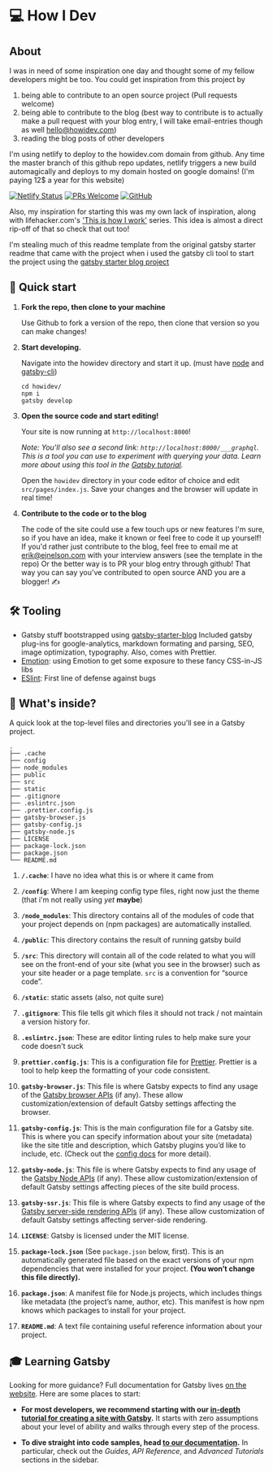 # :computer: How I Dev

## About

I was in need of some inspiration one day and thought some of my fellow
developers might be too. You could get inspiration from this project by

1. being able to contribute to an open source project (Pull requests welcome)
2. being able to contribute to the blog (best way to contribute is to actually
   make a pull request with your blog entry, I will take email-entries though as
   well hello@howidev.com)
3. reading the blog posts of other developers


I'm using netlify to deploy to the howidev.com domain from github. Any time the master branch
of this github repo updates, netlify triggers a new build automagically and
deploys to my domain hosted on google domains! (I'm paying 12\$ a year for this
website)

[![Netlify Status](https://api.netlify.com/api/v1/badges/92ca3dfb-e5c1-4715-880f-39ef318821e3/deploy-status)](https://app.netlify.com/sites/howidev/deploys)
[![PRs Welcome](https://img.shields.io/badge/PRs-welcome-brightgreen.svg?style=flat-square)](http://makeapullrequest.com/)
[![GitHub](https://img.shields.io/github/license/ejnelson/howidev?style=flat-square)](https://github.com/ejnelson/howidev/blob/master/LICENSE)

Also, my inspiration for starting this was my own lack of inspiration, along with lifehacker.com's ['This is how I work'](https://lifehacker.com/c/how-i-work) series. This idea is almost a direct rip-off of that so check that out too!

I'm stealing much of this readme template from the original gatsby starter
readme that came with the project when i used the gatsby cli tool to start the
project using the
[gatsby starter blog project](https://github.com/gatsbyjs/gatsby-starter-blog#readme)

## 🚀 Quick start

1.  **Fork the repo, then clone to your machine**

    Use Github to fork a version of the repo, then clone that version so you can
    make changes!

1.  **Start developing.**

    Navigate into the howidev directory and start it up. (must have [node](https://github.com/nvm-sh/nvm) and [gatsby-cli](https://www.npmjs.com/package/gatsby-cli))

    ```shell
    cd howidev/
    npm i
    gatsby develop
    ```

1.  **Open the source code and start editing!**

    Your site is now running at `http://localhost:8000`!

    _Note: You'll also see a second link: _`http://localhost:8000/___graphql`_.
    This is a tool you can use to experiment with querying your data. Learn more
    about using this tool in the
    [Gatsby tutorial](https://www.gatsbyjs.org/tutorial/part-five/#introducing-graphiql)._

    Open the `howidev` directory in your code editor of choice and edit
    `src/pages/index.js`. Save your changes and the browser will update in real
    time!

1.  **Contribute to the code or to the blog**

    The code of the site could use a few touch ups or new features I'm sure, so
    if you have an idea, make it known or feel free to code it up yourself! If
    you'd rather just contribute to the blog, feel free to email me at
    erik@ejnelson.com with your interview answers (see the template in the
    repo) Or the better way is to PR your blog entry through github! That way
    you can say you've contributed to open source AND you are a blogger! ✍️

## 🛠 Tooling

- Gatsby stuff bootstrapped using [gatsby-starter-blog](https://github.com/gatsbyjs/gatsby-starter-blog)  Included gatsby plug-ins for google-analytics, markdown formating and parsing, SEO, image optimization, typography. Also, comes with Prettier. 
- [Emotion](https://emotion.sh/docs/introduction): using Emotion to get some exposure to these fancy CSS-in-JS libs
- [ESlint](https://eslint.org/): First line of defense against bugs


## 🧐 What's inside?

A quick look at the top-level files and directories you'll see in a Gatsby
project.

    .
    ├── .cache
    ├── config
    ├── node_modules
    ├── public
    ├── src
    ├── static
    ├── .gitignore
    ├── .eslintrc.json
    ├── .prettier.config.js
    ├── gatsby-browser.js
    ├── gatsby-config.js
    ├── gatsby-node.js
    ├── LICENSE
    ├── package-lock.json
    ├── package.json
    └── README.md

1.  **`/.cache`**: I have no idea what this is or where it came from

2.  **`/config`**: Where I am keeping config type files, right now just the
    theme (that i'm not really using _yet_ __maybe__)

3.  **`/node_modules`**: This directory contains all of the modules of code that
    your project depends on (npm packages) are automatically installed.

4.  **`/public`**: This directory contains the result of running gatsby build

5.  **`/src`**: This directory will contain all of the code related to what you
    will see on the front-end of your site (what you see in the browser) such as
    your site header or a page template. `src` is a convention for “source
    code”.

6.  **`/static`**: static assets (also, not quite sure)

7.  **`.gitignore`**: This file tells git which files it should not track / not
    maintain a version history for.

8.  **`.eslintrc.json`**: These are editor linting rules to help make sure your
    code doesn't suck

9.  **`prettier.config.js`**: This is a configuration file for
    [Prettier](https://prettier.io/). Prettier is a tool to help keep the
    formatting of your code consistent.

10. **`gatsby-browser.js`**: This file is where Gatsby expects to find any usage
    of the [Gatsby browser APIs](https://www.gatsbyjs.org/docs/browser-apis/)
    (if any). These allow customization/extension of default Gatsby settings
    affecting the browser.

11. **`gatsby-config.js`**: This is the main configuration file for a Gatsby
    site. This is where you can specify information about your site (metadata)
    like the site title and description, which Gatsby plugins you’d like to
    include, etc. (Check out the
    [config docs](https://www.gatsbyjs.org/docs/gatsby-config/) for more
    detail).

12. **`gatsby-node.js`**: This file is where Gatsby expects to find any usage of
    the [Gatsby Node APIs](https://www.gatsbyjs.org/docs/node-apis/) (if any).
    These allow customization/extension of default Gatsby settings affecting
    pieces of the site build process.

13. **`gatsby-ssr.js`**: This file is where Gatsby expects to find any usage of
    the
    [Gatsby server-side rendering APIs](https://www.gatsbyjs.org/docs/ssr-apis/)
    (if any). These allow customization of default Gatsby settings affecting
    server-side rendering.

14. **`LICENSE`**: Gatsby is licensed under the MIT license.

15. **`package-lock.json`** (See `package.json` below, first). This is an
    automatically generated file based on the exact versions of your npm
    dependencies that were installed for your project. **(You won’t change this
    file directly).**

16. **`package.json`**: A manifest file for Node.js projects, which includes
    things like metadata (the project’s name, author, etc). This manifest is how
    npm knows which packages to install for your project.

17. **`README.md`**: A text file containing useful reference information about
    your project.

## 🎓 Learning Gatsby

Looking for more guidance? Full documentation for Gatsby lives
[on the website](https://www.gatsbyjs.org/). Here are some places to start:

- **For most developers, we recommend starting with our
  [in-depth tutorial for creating a site with Gatsby](https://www.gatsbyjs.org/tutorial/).**
  It starts with zero assumptions about your level of ability and walks through
  every step of the process.

- **To dive straight into code samples, head
  [to our documentation](https://www.gatsbyjs.org/docs/).** In particular, check
  out the _Guides_, _API Reference_, and _Advanced Tutorials_ sections in the
  sidebar.


[license]: https://github.com/ejnelson/howidev/blob/master/LICENSE
